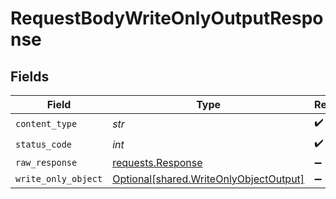 # RequestBodyWriteOnlyOutputResponse


## Fields

| Field                                                                                  | Type                                                                                   | Required                                                                               | Description                                                                            |
| -------------------------------------------------------------------------------------- | -------------------------------------------------------------------------------------- | -------------------------------------------------------------------------------------- | -------------------------------------------------------------------------------------- |
| `content_type`                                                                         | *str*                                                                                  | :heavy_check_mark:                                                                     | N/A                                                                                    |
| `status_code`                                                                          | *int*                                                                                  | :heavy_check_mark:                                                                     | N/A                                                                                    |
| `raw_response`                                                                         | [requests.Response](https://requests.readthedocs.io/en/latest/api/#requests.Response)  | :heavy_minus_sign:                                                                     | N/A                                                                                    |
| `write_only_object`                                                                    | [Optional[shared.WriteOnlyObjectOutput]](../../models/shared/writeonlyobjectoutput.md) | :heavy_minus_sign:                                                                     | OK                                                                                     |